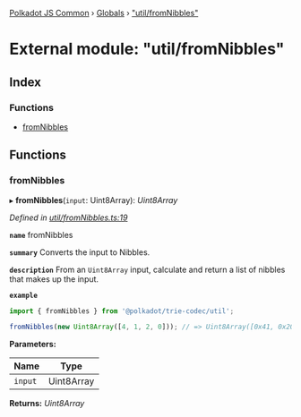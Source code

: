 [Polkadot JS Common](../README.md) › [Globals](../globals.md) › ["util/fromNibbles"](_util_fromnibbles_.md)

# External module: "util/fromNibbles"

## Index

### Functions

* [fromNibbles](_util_fromnibbles_.md#fromnibbles)

## Functions

###  fromNibbles

▸ **fromNibbles**(`input`: Uint8Array): *Uint8Array*

*Defined in [util/fromNibbles.ts:19](https://github.com/polkadot-js/common/blob/408129d5/packages/trie-codec/src/util/fromNibbles.ts#L19)*

**`name`** fromNibbles

**`summary`** Converts the input to Nibbles.

**`description`** 
From an `Uint8Array` input, calculate and return a list of nibbles that makes up the input.

**`example`** 
<BR>

```javascript
import { fromNibbles } from '@polkadot/trie-codec/util';

fromNibbles(new Uint8Array([4, 1, 2, 0])); // => Uint8Array([0x41, 0x20]
```

**Parameters:**

Name | Type |
------ | ------ |
`input` | Uint8Array |

**Returns:** *Uint8Array*
